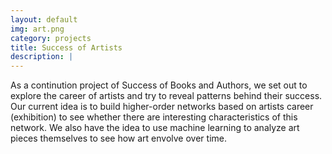 ```yaml
---
layout: default
img: art.png
category: projects
title: Success of Artists
description: |
---
```

As a continution project of Success of Books and Authors, we set out to explore the career of artists and try to reveal patterns behind their success. Our current idea is to build higher-order networks based on artists career (exhibition) to see whether there are interesting characteristics of this network. We also have the idea to use machine learning to analyze art pieces themselves to see how art envolve over time.